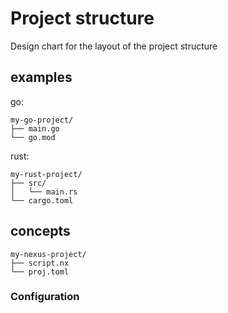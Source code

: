 # Project structure

Design chart for the layout of the project structure

## examples

go:

```text
my-go-project/
├── main.go
└── go.mod
```

rust:

```text
my-rust-project/
├── src/
│   └── main.rs
└── cargo.toml
```

## concepts

```text
my-nexus-project/
├── script.nx
└── proj.toml
```

### Configuration

```toml

```
